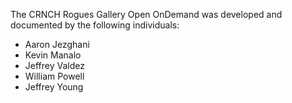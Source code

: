 The CRNCH Rogues Gallery Open OnDemand was developed and documented by the following individuals:
* Aaron Jezghani
* Kevin Manalo
* Jeffrey Valdez
* William Powell
* Jeffrey Young
